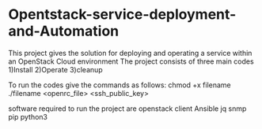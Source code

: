# Opentstack-service-deployment-and-Automation
This project gives the solution for deploying and operating a service within an OpenStack Cloud environment
The project consists of three main codes
1)Install
2)Operate
3)cleanup

To run the codes give the commands as follows:
chmod +x filename
./filename <openrc_file> <tag> <ssh_public_key>

software required to run the project are 
openstack client 
Ansible
jq
snmp
pip
python3

